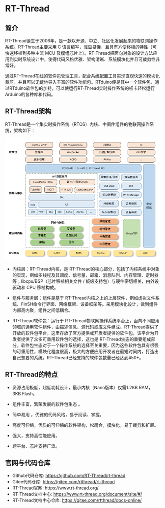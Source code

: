 # RT-Thread

## 简介

RT-Thread诞生于2006年，是一款以开源、中立、社区化发展起来的物联网操作系统。RT-Thread主要采用 C 语言编写，浅显易懂，且具有方便移植的特性（可快速移植到多种主流 MCU 及模组芯片上）。RT-Thread把面向对象的设计方法应用到实时系统设计中，使得代码风格优雅、架构清晰、系统模块化并且可裁剪性非常好。

通过RT-Thread在线的软件包管理工具，配合系统配置工具实现直观快速的模块化裁剪，并且可以无缝地导入丰富的软件功能包。RTduino便是其中一个软件包，通过RTduino软件包的加持，可以使运行RT-Thread实时操作系统的板卡轻松运行Arduino的各种库和代码。

## RT-Thread架构

RT-Thread是一个集实时操作系统（RTOS）内核、中间件组件的物联网操作系统，架构如下：

![architecture](./figures/rt-thread-arch.png)

- 内核层：RT-Thread内核，是 RT-Thread的核心部分，包括了内核系统中对象的实现，例如多线程及其调度、信号量、邮箱、消息队列、内存管理、定时器等；libcpu/BSP（芯片移植相关文件 / 板级支持包）与硬件密切相关，由外设驱动和 CPU 移植构成。

- 组件与服务层：组件是基于 RT-Thread内核之上的上层软件，例如虚拟文件系统、FinSH命令行界面、网络框架、设备框架等。采用模块化设计，做到组件内部高内聚，组件之间低耦合。

- RT-Thread软件包：运行于 RT-Thread物联网操作系统平台上，面向不同应用领域的通用软件组件，由描述信息、源代码或库文件组成。RT-Thread提供了开放的软件包平台，这里存放了官方提供或开发者提供的软件包，该平台为开发者提供了众多可重用软件包的选择，这也是 RT-Thread生态的重要组成部分。软件包生态对于一个操作系统的选择至关重要，因为这些软件包具有很强的可重用性，模块化程度很高，极大的方便应用开发者在最短时间内，打造出自己想要的系统。RT-Thread已经支持的软件包数量已经达到450+。


## RT-Thread的特点

- 资源占用极低，超低功耗设计，最小内核（Nano版本）仅需1.2KB RAM，3KB Flash。

- 组件丰富，繁荣发展的软件包生态 。

- 简单易用 ，优雅的代码风格，易于阅读、掌握。

- 高度可伸缩，优质的可伸缩的软件架构，松耦合，模块化，易于裁剪和扩展。

- 强大，支持高性能应用。

- 跨平台、芯片支持广泛。

## 官网与代码仓库

- Github代码仓库: https://github.com/RT-Thread/rt-thread
- Gitee代码仓库: https://gitee.com/rtthread/rt-thread
- RT-Thread官网: https://www.rt-thread.org/
- RT-Thread文档中心: https://www.rt-thread.org/document/site/#/
- RT-Thread文档中心仓库: https://gitee.com/rtthread/docs-online/
